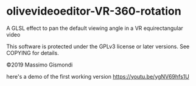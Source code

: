 # olivevideoeditor-VR-360-rotation
A GLSL effect to pan the default viewing angle in a VR equirectangular video

This software is protected under the GPLv3 license or later versions.
See COPYING for details.

©2019 Massimo Gismondi

here's a demo of the first working version https://youtu.be/ygNV69hfs1U
